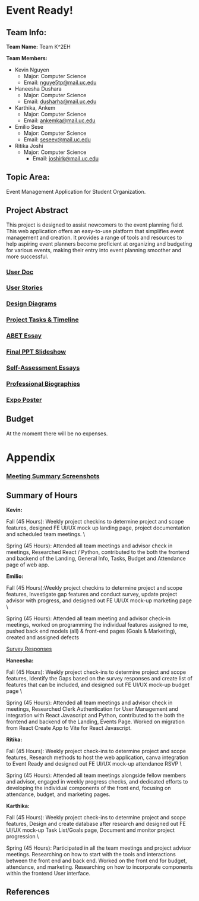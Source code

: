 # Event Ready!

## Team Info: ##
**Team Name:** Team K^2EH

**Team Members:**
- Kevin Nguyen
	- Major: Computer Science
	- Email: nguye5tp@mail.uc.edu
- Haneesha Dushara
	- Major: Computer Science
	- Email: dusharha@mail.uc.edu
- Karthika, Ankem
	- Major: Computer Science
	- Email: ankemka@mail.uc.edu
- Emilio Sese
	- Major: Computer Science
	- Email: seseev@mail.uc.edu
- Ritika Joshi
 	- Major: Computer Science
        - Email: joshirk@mail.uc.edu
 
## Topic Area:
Event Management Application for Student Organization.

## Project Abstract 
This project is designed to assist newcomers to the event planning field. This web application offers an easy-to-use platform that simplifies event management and creation. It provides a range of tools and resources to help aspiring event planners become proficient at organizing and budgeting for various events, making their entry into event planning smoother and more successful.








### [User Doc](User%20Doc.md)

### [User Stories](User_Stories.md)

### [Design Diagrams](/Design%20Diagram/Design%20Diagram.md)

### [Project Tasks & Timeline](ProjectMilestone-Timeline-EffortMatrix.pdf)

### [ABET Essay](Project%20Constraints.md)

### [Final PPT Slideshow](https://www.canva.com/design/DAF8hNYd3k8/cw8Pe-m3046xSSV8yCP-uQ/view)

### [Self-Assessment Essays](./Team%20Homework%20Assignments)

### [Professional Biographies](Professional-Bios)

### [Expo Poster](EventReady%20Demo%20Poster.jpg)

## Budget

At the moment there will be no expenses.

# Appendix
### [Meeting Summary Screenshots](Meeting%20Attendance.md)

## Summary of Hours

**Kevin:**

Fall (45 Hours): Weekly project checkins to determine project and scope features, designed FE UI/UX mock up landing page, project documentation and scheduled team meetings. \

Spring (45 Hours): Attended all team meetings and advisor check in meetings, Researched React / Python, contributed to the both the frontend and backend of the Landing, General Info, Tasks, Budget and Attendance page of web app. 

**Emilio:**

Fall (45 Hours):Weekly project checkins to determine project and scope features, Investigate gap features and conduct survey, update project advisor with progress, and designed out FE UI/UX mock-up marketing page \

Spring (45 Hours): Attended all team meeting and advisor check-in meetings, worked on programming the individual features assigned to me, pushed back end models (all) & front-end pages (Goals & Marketing), created and assigned defects

[Survey Responses](Campus%20Event%20Application%20Survey%20Responses.xlsx)

**Haneesha:**

Fall (45 Hours): Weekly project check-ins to determine project and scope features, Identify the Gaps based on the survey responses and create list of features that can be included, and designed out FE UI/UX mock-up budget page \

Spring (45 Hours): Attended all team meetings and advisor check in meetings, Researched Clerk Authentication for User Management and integration with React Javascript and Python, contributed to the both the frontend and backend of the Landing, Events Page. Worked on migration from React Create App to Vite for React Javascript. 

**Ritika:** 

Fall (45 Hours): Weekly project check-ins to determine project and scope features, Research methods to host the web application, canva integration to Event Ready and designed out FE UI/UX mock-up attendance RSVP \

Spring (45 Hours): Attended all team meetings alongside fellow members and advisor, engaged in weekly progress checks, and dedicated efforts to developing the individual components of the front end, focusing on attendance, budget, and marketing pages.


**Karthika:**

Fall (45 Hours): Weekly project check-ins to determine project and scope features, Design and create database after research and designed out FE UI/UX mock-up Task List/Goals page, Document and monitor project progression \

Spring (45 Hours): Participated in all the team meetings and project advisor meetings. Researching on how to start with the tools and interactions between the front end and back end.  Worked on the front end for budget, attendance, and marketing. Researching on how to incorporate components within the frontend User interface.


## References
